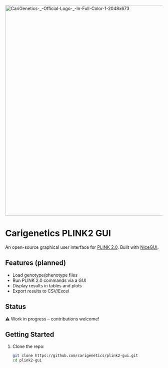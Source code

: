 



<img width="2048" height="673" alt="CariGenetics-_-Official-Logo-_-In-Full-Color-1-2048x673" src="https://github.com/user-attachments/assets/db98eb80-1244-4066-ac43-82fe0b602032" />

# Carigenetics PLINK2 GUI
An open-source graphical user interface for [PLINK 2.0](https://www.cog-genomics.org/plink/2.0/).
Built with [NiceGUI](https://nicegui.io/).

## Features (planned)
- Load genotype/phenotype files
- Run PLINK 2.0 commands via a GUI
- Display results in tables and plots
- Export results to CSV/Excel

## Status
⚠️ Work in progress – contributions welcome!

## Getting Started

1. Clone the repo:
   ```bash
   git clone https://github.com/carigenetics/plink2-gui.git
   cd plink2-gui
